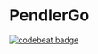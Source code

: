 # PendlerGo

[![codebeat badge](https://codebeat.co/badges/02cf9ba2-4d43-4b97-8db3-e47408556107)](https://codebeat.co/projects/github-com-philipengberg-pendlergo)
